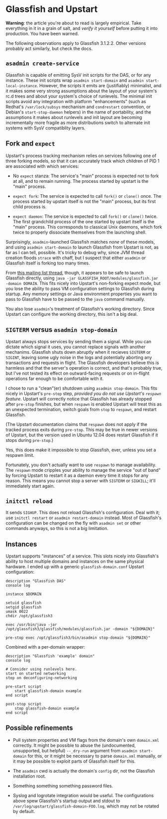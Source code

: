 # Glassfish and Upstart

**Warning**: the article you're about to read is largely empirical. Take
everything in it in a grain of salt, and _verify it yourself_ before putting
it into production. You have been warned.

The following observations apply to Glassfish 3.1.2.2. Other versions probably
act similarly, but check the docs.

## `asadmin create-service`

Glassfish is capable of emitting SysV init scripts for the DAS, or for any
instance. These init scripts wrap `asadmin start-domain` and `asadmin
start-local-instance`. However, the scripts it emits are (justifiably)
minimalist, and it makes some very strong assumptions about the layout of your
system's rc.d trees and about your system's choice of runlevels. The minimal
init scripts avoid any integration with platform "enhancements" (such as
Redhat's `/var/lock/subsys` mechanism and `condrestart` convention, or
Debian's `start-stop-daemon` helpers) in the name of portability, and the
assumptions it makes about runlevels and init layout are becoming
incrementally more fragile as more distributions switch to alternate init
systems with SysV compatiblity layers.

## Fork and `expect`

Upstart's process tracking mechanism relies on services following one of three
forking models, so that it can accurately track which children of PID 1 are
associated with which services:

* No `expect` stanza: The service's "main" process is expected not to fork at
  all, and to remain running. The process started by upstart is the "main"
  process.

* `expect fork`: The service is expected to call `fork()` or `clone()` once.
  The process started by upstart itself is not the "main" process, but its
  first child process is.

* `expect daemon`: The service is expected to call `fork()` or `clone()`
  twice. The first grandchild process of the one started by upstart itself is
  the "main" process. This corresponds to classical Unix daemons, which fork
  twice to properly dissociate themselves from the launching shell.

Surprisingly, `asadmin`-launched Glassfish matches _none_ of these models, and
using `asadmin start-domain` to launch Glassfish from Upstart is not, as far
as I can tell, possible. It's tricky to debug why, since JVM thread creation
floods `strace` with chaff, but I suspect that either `asadmin` or Glassfish
itself is forking too many times.

From [this mailing list
thread](https://java.net/projects/glassfish/lists/dev/archive/2012-02/message/9),
though, it appears to be safe to launch Glassfish directly, using `java -jar
GLASSFISH_ROOT/modules/glassfish.jar -domain DOMAIN`. This fits nicely into
Upstart's non-forking expect mode, but you lose the ability to pass VM
configuration settings to Glassfish during startup. Any memory settings or
Java environment properties you want to pass to Glassfish have to be passed to
the `java` command manually.

You also lose `asadmin`'s treatment of Glassfish's working directory. Since
Upstart can configure the working directory, this isn't a big deal.

## `SIGTERM` versus `asadmin stop-domain`

Upstart always stops services by sending them a signal. While you can dictate
which signal it uses, you cannot replace signals with another mechanims.
Glassfish shuts down abruptly when it recieves `SIGTERM` or `SIGINT`, leaving
some ugly noise in the logs and potentially aborting any transactions and
requests in flight. The Glassfish developers believe this is harmless and that
the server's operation is correct, and that's probably true, but I've not
tested its effect on outward-facing requests or on in-flight operations far
enough to be comfortable with it.

I chose to run a "clean"(er) shutdown using `asadmin stop-domain`. This fits
nicely in Upstart's `pre-stop` step, _provided you do not use Upstart's
`respawn` feature_. Upstart will correctly notice that Glassfish has already
stopped after `pre-stop` finishes, but when `respawn` is enabled Upstart will
treat this as an unexpected termination, switch goals from `stop` to
`respawn`, and restart Glassfish.

(The Upstart documentation claims that `respawn` does not apply if the tracked
process exits during `pre-stop`. This may be true in newer versions of
Upstart, but the version used in Ubuntu 12.04 does restart Glassfish if it
stops during `pre-stop`.)

Yes, this does make it impossible to stop Glassfish, ever, unless you set a
respawn limit.

Fortunately, you don't actually want to use `respawn` to manage availability.
The `respawn` mode cripples your ability to manage the service "out of band"
by forcing Upstart to restart it as a daemon every time it stops for any
reason. This means you cannot stop a server with `SIGTERM` or `SIGKILL`; it'll
immediately start again.

## `initctl reload`

It sends `SIGHUP`. This does not reload Glassfish's configuration. Deal with
it; use `initctl restart` or `asadmin restart-domain` instead. Most of
Glassfish's configuration can be changed on the fly with `asadmin set` or
other commands anyways, so this is not a big limitation.

## Instances

Upstart supports "instances" of a service. This slots nicely into Glassfish's
ability to host multiple domains and instances on the same physical hardware.
I ended up with a generic `glassfish-domain.conf` Upstart configuration:

    description "Glassfish DAS"
    console log

    instance $DOMAIN

    setuid glassfish
    setgid glassfish
    umask 0022
    chdir /opt/glassfish3

    exec /usr/bin/java -jar /opt/glassfish3/glassfish/modules/glassfish.jar -domain "${DOMAIN}"

    pre-stop exec /opt/glassfish3/bin/asadmin stop-domain "${DOMAIN}"

Combined with a per-domain wrapper:

    description "Glassfish 'example' domain"
    console log

    # Consider using runlevels here.
    start on started networking
    stop on deconfiguring-networking

    pre-start script
        start glassfish-domain example
    end script

    post-stop script
        stop glassfish-domain example
    end script

## Possible refinements

* Pull system properties and VM flags from the domain's own `domain.xml`
  correctly. It might be possible to abuse the (undocumented, unsupported, but
  helpful) `--_dry-run` argument from `asadmin start-domain` for this, or it
  might be necessary to parse `domain.xml` manually, or it may be possible to
  exploit parts of Glassfish itself for this.

* The `asadmin` cwd is actually the domain's `config` dir, not the Glassfish
  installation root.

* Something something something password files.

* Syslog and logrotate integration would be useful. The configurations above
  spew Glassfish's startup output and stdout to
  `/var/log/upstart/glassfish-domain-FOO.log`, which may not be rotated by
  default.